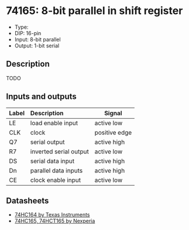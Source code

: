 # 74165: 8-bit parallel in shift register

- Type:
- DIP: 16-pin
- Input: 8-bit parallel
- Output: 1-bit serial

## Description

TODO

## Inputs and outputs

| Label | Description            | Signal        |
|:----- |:---------------------- | ------------- |
| LE    | load enable input      | active low    |
| CLK   | clock                  | positive edge |
| Q7    | serial output          | active high   |
| R7    | inverted serial output | active low    |
| DS    | serial data input      | active high   |
| Dn    | parallel data inputs   | active high   |
| CE    | clock enable input     | active low    |




## Datasheets

- [74HC164 by Texas Instruments](http://www.ti.com/lit/ds/symlink/sn74hc165.pdf)
- [74HC165, 74HCT165 by Nexperia](https://assets.nexperia.com/documents/data-sheet/74HC_HCT165.pdf)
